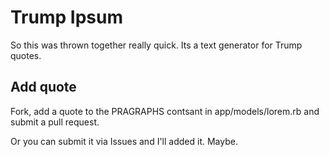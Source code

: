 # Trump Ipsum

So this was thrown together really quick. Its a text generator for Trump
quotes.

## Add quote

Fork, add a quote to the PRAGRAPHS contsant in app/models/lorem.rb and submit a pull request.

Or you can submit it via Issues and I'll added it. Maybe.

